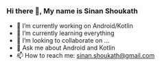 ### Hi there 👋, My name is Sinan Shoukath

- 🔭 I’m currently working on Android/Kotlin
- 🌱 I’m currently learning everything
- 👯 I’m looking to collaborate on ...
- 💬 Ask me about Android and Kotlin
- 📫 How to reach me: sinan.shoukath@gmail.com

